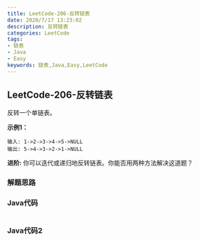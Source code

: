 ```yaml
---
title: LeetCode-206-反转链表
date: 2020/7/17 13:23:02
description: 反转链表
categories: LeetCode
tags: 
- 链表
- Java
- Easy
keywords: 链表,Java,Easy,LeetCode
---
```


## LeetCode-206-反转链表

反转一个单链表。

<!--more-->

**示例1：**

```
输入: 1->2->3->4->5->NULL
输出: 5->4->3->2->1->NULL
```

**进阶:**
你可以迭代或递归地反转链表。你能否用两种方法解决这道题？

### 解题思路



### Java代码

```java

```

### Java代码2

```java

```




